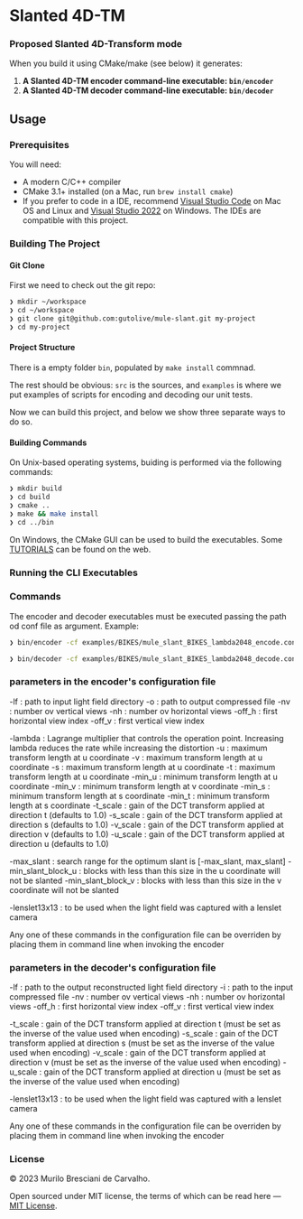 # Slanted 4D-TM

### Proposed Slanted 4D-Transform mode

 When you build it using CMake/make (see below) it generates:

 1. **A Slanted 4D-TM encoder command-line executable: `bin/encoder`**
 2. **A Slanted 4D-TM decoder command-line executable: `bin/decoder`**


## Usage

### Prerequisites

You will need:

 * A modern C/C++ compiler
 * CMake 3.1+ installed (on a Mac, run `brew install cmake`)
 * If you prefer to code in a IDE, recommend [Visual Studio Code](https://code.visualstudio.com/) on Mac OS and Linux and [Visual Studio 2022](https://visualstudio.microsoft.com/) on Windows. The IDEs are compatible with this project.

### Building The Project

#### Git Clone

First we need to check out the git repo:

```bash
❯ mkdir ~/workspace
❯ cd ~/workspace
❯ git clone git@github.com:gutolive/mule-slant.git my-project
❯ cd my-project
```

#### Project Structure

There is a empty folder  `bin`, populated by `make install` commnad.

The rest should be obvious: `src` is the sources, and `examples` is where we put examples of scripts for encoding and decoding our unit tests.

Now we can build this project, and below we show three separate ways to do so.

#### Building Commands

On Unix-based operating systems, buiding is performed via the following commands:

```bash
❯ mkdir build
❯ cd build
❯ cmake ..
❯ make && make install
❯ cd ../bin
```

On Windows, the CMake GUI can be used to build the executables. Some [TUTORIALS](https://preshing.com/20170511/how-to-build-a-cmake-based-project) can be found on the web.

### Running the CLI Executables

### Commands 

The encoder and decoder executables must be executed passing the path od conf file as argument. 
Example:

```bash
❯ bin/encoder -cf examples/BIKES/mule_slant_BIKES_lambda2048_encode.conf

❯ bin/decoder -cf examples/BIKES/mule_slant_BIKES_lambda2048_decode.conf

```
### parameters in the encoder's configuration file

-lf <string>  : path to input light field directory
-o <string> : path to output compressed file
-nv <integer value> : number ov vertical views
-nh <integer value> : number ov horizontal views
-off_h <integer value> : first horizontal view index
-off_v <integer value> : first vertical view index

-lambda <float value> : Lagrange multiplier that controls the operation point. Increasing lambda reduces the rate while increasing the distortion
-u <integer value> : maximum transform length at u coordinate
-v <integer value> : maximum transform length at u coordinate
-s <integer value> : maximum transform length at u coordinate
-t <integer value> : maximum transform length at u coordinate
-min_u <integer value> : minimum transform length at u coordinate
-min_v <integer value> : minimum transform length at v coordinate
-min_s <integer value> : minimum transform length at s coordinate
-min_t <integer value> : minimum transform length at s coordinate
-t_scale <float value> : gain of the DCT transform applied at direction t (defaults to 1.0)
-s_scale <float value> : gain of the DCT transform applied at direction s (defaults to 1.0)
-v_scale <float value> : gain of the DCT transform applied at direction v (defaults to 1.0)
-u_scale <float value> : gain of the DCT transform applied at direction u (defaults to 1.0)
 
-max_slant <integer value> : search range for the optimum slant is [-max_slant, max_slant]
-min_slant_block_u <integer value> : blocks with less than this size in the u coordinate will not be slanted 
-min_slant_block_v <integer value> : blocks with less than this size in the v coordinate will not be slanted 
 
-lenslet13x13 : to be used when the light field was captured with a lenslet camera
 
 Any one of these commands in the configuration file can be overriden by placing them in command line when invoking the encoder 
 
 ### parameters in the decoder's configuration file

-lf <string>  : path to the output reconstructed light field directory
-i <string> : path to the input compressed file
-nv <integer value> : number ov vertical views
-nh <integer value> : number ov horizontal views
-off_h <integer value> : first horizontal view index
-off_v <integer value> : first vertical view index

-t_scale <float value> : gain of the DCT transform applied at direction t (must be set as the inverse of the value used when encoding)
-s_scale <float value> : gain of the DCT transform applied at direction s (must be set as the inverse of the value used when encoding)
-v_scale <float value> : gain of the DCT transform applied at direction v (must be set as the inverse of the value used when encoding)
-u_scale <float value> : gain of the DCT transform applied at direction u (must be set as the inverse of the value used when encoding)
 
-lenslet13x13 : to be used when the light field was captured with a lenslet camera
 
 Any one of these commands in the configuration file can be overriden by placing them in command line when invoking the encoder 


### License

&copy; 2023 Murilo Bresciani de Carvalho.

Open sourced under MIT license, the terms of which can be read here — [MIT License](http://opensource.org/licenses/MIT).


